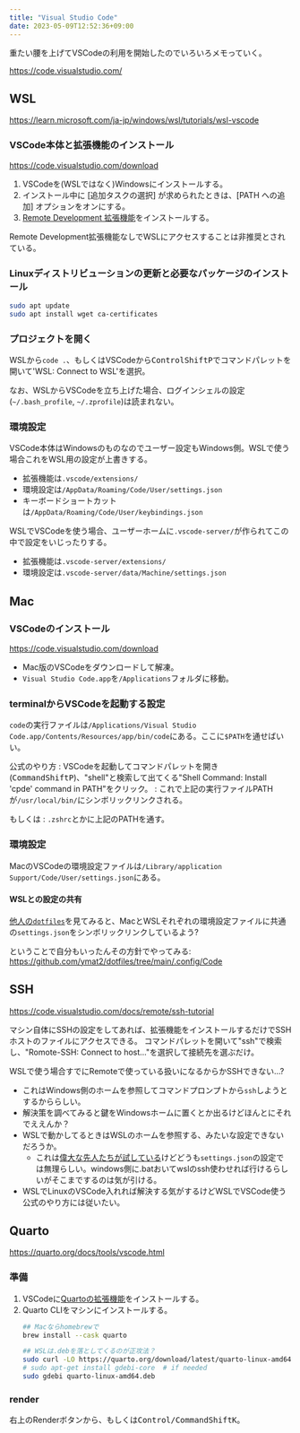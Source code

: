 ```yaml
---
title: "Visual Studio Code"
date: 2023-05-09T12:52:36+09:00
---
```


重たい腰を上げてVSCodeの利用を開始したのでいろいろメモっていく。

https://code.visualstudio.com/

## WSL
https://learn.microsoft.com/ja-jp/windows/wsl/tutorials/wsl-vscode

### VSCode本体と拡張機能のインストール
https://code.visualstudio.com/download
1. VSCodeを(WSLではなく)Windowsにインストールする。
2. インストール中に [追加タスクの選択] が求められたときは、[PATH への追加] オプションをオンにする。
3. [Remote Development 拡張機能](https://marketplace.visualstudio.com/items?itemName=ms-vscode-remote.vscode-remote-extensionpack)をインストールする。

Remote Development拡張機能なしでWSLにアクセスすることは非推奨とされている。

### Linuxディストリビューションの更新と必要なパッケージのインストール
```bash
sudo apt update
sudo apt install wget ca-certificates
```

### プロジェクトを開く
WSLから`code .`、もしくはVSCodeから<kbd>Control</kbd><kbd>Shift</kbd><kbd>P</kbd>でコマンドパレットを開いて'WSL: Connect to WSL'を選択。

なお、WSLからVSCodeを立ち上げた場合、ログインシェルの設定(`~/.bash_profile`, `~/.zprofile`)は読まれない。

### 環境設定
VSCode本体はWindowsのものなのでユーザー設定もWindows側。WSLで使う場合これをWSL用の設定が上書きする。
- 拡張機能は`.vscode/extensions/`
- 環境設定は`/AppData/Roaming/Code/User/settings.json`
- キーボードショートカットは`/AppData/Roaming/Code/User/keybindings.json`

WSLでVSCodeを使う場合、ユーザーホームに`.vscode-server/`が作られてこの中で設定をいじったりする。
- 拡張機能は`.vscode-server/extensions/`
- 環境設定は`.vscode-server/data/Machine/settings.json`


## Mac
### VSCodeのインストール
https://code.visualstudio.com/download
- Mac版のVSCodeをダウンロードして解凍。
- `Visual Studio Code.app`を`/Applications`フォルダに移動。

### terminalからVSCodeを起動する設定
`code`の実行ファイルは`/Applications/Visual Studio Code.app/Contents/Resources/app/bin/code`にある。ここに`$PATH`を通せばいい。

公式のやり方
: VSCodeを起動してコマンドパレットを開き(<kbd>Command</kbd><kbd>Shift</kbd><kbd>P</kbd>)、"shell"と検索して出てくる"Shell Command: Install 'cpde' command in PATH"をクリック。
: これで上記の実行ファイルPATHが`/usr/local/bin/`にシンボリックリンクされる。

もしくは
: `.zshrc`とかに上記のPATHを通す。

### 環境設定
MacのVSCodeの環境設定ファイルは`/Library/application Support/Code/User/settings.json`にある。

#### WSLとの設定の共有
[他人の`dotfiles`](https://github.com/shuntaka9576/dotfiles/tree/master/vscode)を見てみると、MacとWSLそれぞれの環境設定ファイルに共通の`settings.json`をシンボリックリンクしているよう?

ということで自分もいったんその方針でやってみる: https://github.com/ymat2/dotfiles/tree/main/.config/Code

## SSH
https://code.visualstudio.com/docs/remote/ssh-tutorial

マシン自体にSSHの設定をしてあれば、拡張機能をインストールするだけでSSHホストのファイルにアクセスできる。
コマンドパレットを開いて"ssh"で検索し、"Romote-SSH: Connect to host..."を選択して接続先を選ぶだけ。

WSLで使う場合すでにRemoteで使っている扱いになるからかSSHできない...?
- これはWindows側のホームを参照してコマンドプロンプトから`ssh`しようとするかららしい。
- 解決策を調べてみると鍵をWindowsホームに置くとか出るけどほんとにそれでええんか？
- WSLで動かしてるときはWSLのホームを参照する、みたいな設定できないだろうか。
  - これは[偉大な先人たちが試している](https://github.com/microsoft/vscode-remote-release/issues/937)けどどうも`settings.json`の設定では無理らしい。windows側に.batおいてwslのssh使わせれば行けるらしいがそこまでするのは気が引ける。
- WSLでLinuxのVSCode入れれば解決する気がするけどWSLでVSCode使う公式のやり方には従いたい。

## Quarto
https://quarto.org/docs/tools/vscode.html

### 準備
1. VSCodeに[Quartoの拡張機能](https://marketplace.visualstudio.com/items?itemName=quarto.quarto)をインストールする。
2. Quarto CLIをマシンにインストールする。
   ```bash
   ## Macならhomebrewで
   brew install --cask quarto

   ## WSLは.debを落としてくるのが正攻法？
   sudo curl -LO https://quarto.org/download/latest/quarto-linux-amd64.deb
   # sudo apt-get install gdebi-core  # if needed
   sudo gdebi quarto-linux-amd64.deb
   ```

### render
右上のRenderボタンから、もしくは<kbd>Control/Command</kbd><kbd>Shift</kbd><kbd>K</kbd>。
